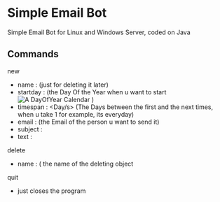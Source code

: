 # Simple Email Bot
 Simple Email Bot for Linux and Windows Server, coded on Java  

## Commands
new   
* name : <random name> (just for deleting it later)  
* startday : <DayOfYear> (the Day Of the Year when u want to start ![A DayOfYear Calendar](https://www.esrl.noaa.gov/gmd/grad/neubrew/Calendar.jsp) )  
* timespan : <Day/s>  (The Days between the first and the next times, when u take 1 for example, its everyday)  
* email : <a Email> (the Email of the person u want to send it)     
* subject : <the subject of the Email>  
* text : <the text of the email>  

delete  
* name : <a name> ( the name of the deleting object
 
quit
* just closes the program
